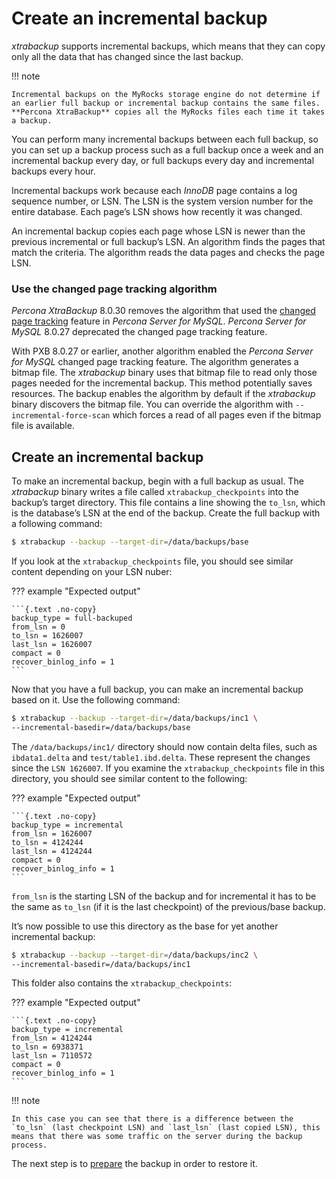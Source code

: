 # Create an incremental backup

*xtrabackup* supports incremental backups, which means that they can copy only all the data that has changed since the last backup.

!!! note
   
    Incremental backups on the MyRocks storage engine do not determine if an earlier full backup or incremental backup contains the same files. **Percona XtraBackup** copies all the MyRocks files each time it takes a backup.

You can perform many incremental backups between each full backup, so you can set up a backup process such as a full backup once a week and an incremental backup every day, or full backups every day and incremental backups every hour.

Incremental backups work because each *InnoDB* page contains a log sequence
number, or LSN. The LSN is the system version number for the
entire database. Each page’s LSN shows how recently it was changed.

An incremental backup copies each page whose LSN is newer than the
previous incremental or full backup’s LSN. An algorithm finds the pages that match the criteria. The algorithm reads the data pages and checks the page LSN.

### Use the changed page tracking algorithm 

*Percona XtraBackup* 8.0.30 removes the algorithm that used the [changed page tracking](https://docs.percona.com/percona-server/8.0/management/changed_page_tracking.html) feature in *Percona Server for MySQL*. *Percona Server for MySQL* 8.0.27 deprecated the changed page tracking feature.

With PXB 8.0.27 or earlier, another algorithm enabled the *Percona Server for MySQL* changed page tracking feature. The algorithm generates a bitmap file. The *xtrabackup* binary uses that bitmap file to read only those pages needed for the incremental backup. This method potentially saves resources. The backup enables the algorithm by default if the *xtrabackup* binary discovers the bitmap file. You can override the algorithm with `--incremental-force-scan` which forces a read of all pages even if the bitmap file is available.

## Create an incremental backup

To make an incremental backup, begin with a full backup as usual. The
*xtrabackup* binary writes a file called `xtrabackup_checkpoints` into
the backup’s target directory. This file contains a line showing the
`to_lsn`, which is the database’s LSN at the end of the backup.
Create the full backup with a following command:

```{.bash data-prompt="$"}
$ xtrabackup --backup --target-dir=/data/backups/base
```

If you look at the `xtrabackup_checkpoints` file, you should see similar
content depending on your LSN nuber:

??? example "Expected output"

    ```{.text .no-copy}
    backup_type = full-backuped
    from_lsn = 0
    to_lsn = 1626007
    last_lsn = 1626007
    compact = 0
    recover_binlog_info = 1
    ```

Now that you have a full backup, you can make an incremental backup based on it. Use the following command:

```{.bash data-prompt="$"}
$ xtrabackup --backup --target-dir=/data/backups/inc1 \
--incremental-basedir=/data/backups/base
```

The `/data/backups/inc1/` directory should now contain delta files, such
as `ibdata1.delta` and `test/table1.ibd.delta`. These represent the
changes since the `LSN 1626007`. If you examine the
`xtrabackup_checkpoints` file in this directory, you should see similar
content to the following:

??? example "Expected output"

    ```{.text .no-copy}
    backup_type = incremental
    from_lsn = 1626007
    to_lsn = 4124244
    last_lsn = 4124244
    compact = 0
    recover_binlog_info = 1
    ```

`from_lsn` is the starting LSN of the backup and for incremental it has to be the same as `to_lsn` (if it is the last checkpoint) of the previous/base backup.

It’s now possible to use this directory as the base for yet another incremental backup:

```{.bash data-prompt="$"}
$ xtrabackup --backup --target-dir=/data/backups/inc2 \
--incremental-basedir=/data/backups/inc1
```

This folder also contains the `xtrabackup_checkpoints`:

??? example "Expected output"

    ```{.text .no-copy}
    backup_type = incremental
    from_lsn = 4124244
    to_lsn = 6938371
    last_lsn = 7110572
    compact = 0
    recover_binlog_info = 1
    ```

!!! note
   
    In this case you can see that there is a difference between the `to_lsn` (last checkpoint LSN) and `last_lsn` (last copied LSN), this means that there was some traffic on the server during the backup process.

The next step is to [prepare](prepare-incremental-backup.md) the backup in order to restore it. 

